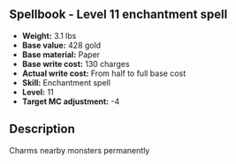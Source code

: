 ## Spellbook - Level 11 enchantment spell
- **Weight:** 3.1 lbs
- **Base value:** 428 gold
- **Base material:** Paper
- **Base write cost:** 130 charges
- **Actual write cost:** From half to full base cost
- **Skill:** Enchantment spell
- **Level:** 11
- **Target MC adjustment:** -4
## Description
Charms nearby monsters permanently
